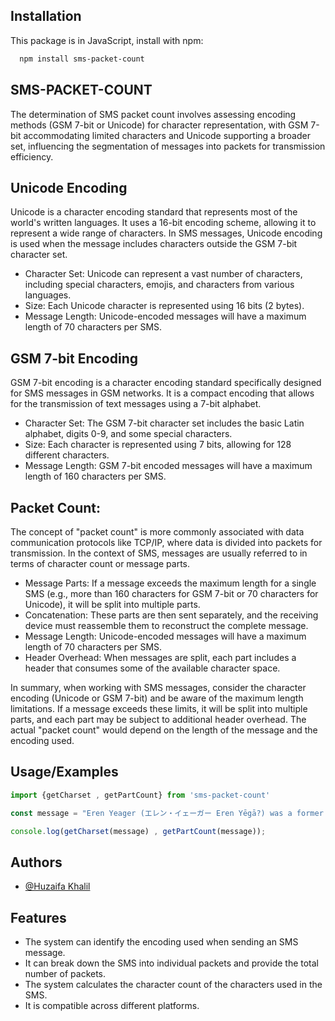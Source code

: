 
## Installation

This package is in JavaScript, install with npm:

```bash
  npm install sms-packet-count
```
    
## SMS-PACKET-COUNT
The determination of SMS packet count involves assessing encoding methods (GSM 7-bit or Unicode) for character representation, with GSM 7-bit accommodating limited characters and Unicode supporting a broader set, influencing the segmentation of messages into packets for transmission efficiency.
## Unicode Encoding
Unicode is a character encoding standard that represents most of the world's written languages. It uses a 16-bit encoding scheme, allowing it to represent a wide range of characters. In SMS messages, Unicode encoding is used when the message includes characters outside the GSM 7-bit character set.


- Character Set: Unicode can represent a vast number of characters, including special characters, emojis, and characters from various languages.
- Size: Each Unicode character is represented using 16 bits (2 bytes).
- Message Length: Unicode-encoded messages will have a maximum length of 70 characters per SMS.

## GSM 7-bit Encoding
GSM 7-bit encoding is a character encoding standard specifically designed for SMS messages in GSM networks. It is a compact encoding that allows for the transmission of text messages using a 7-bit alphabet.



- Character Set: The GSM 7-bit character set includes the basic Latin alphabet, digits 0-9, and some special characters.
- Size: Each character is represented using 7 bits, allowing for 128 different characters.
- Message Length: GSM 7-bit encoded messages will have a maximum length of 160 characters per SMS.



## Packet Count:


The concept of "packet count" is more commonly associated with data communication protocols like TCP/IP, where data is divided into packets for transmission. In the context of SMS, messages are usually referred to in terms of character count or message parts.



- Message Parts: If a message exceeds the maximum length for a single SMS (e.g., more than 160 characters for GSM 7-bit or 70 characters for Unicode), it will be split into multiple parts.
- Concatenation: These parts are then sent separately, and the receiving device must reassemble them to reconstruct the complete message.
- Message Length: Unicode-encoded messages will have a maximum length of 70 characters per SMS.
- Header Overhead: When messages are split, each part includes a header that consumes some of the available character space.


In summary, when working with SMS messages, consider the character encoding (Unicode or GSM 7-bit) and be aware of the maximum length limitations. If a message exceeds these limits, it will be split into multiple parts, and each part may be subject to additional header overhead. The actual "packet count" would depend on the length of the message and the encoding used.
## Usage/Examples

```javascript
import {getCharset , getPartCount} from 'sms-packet-count'

const message = "Eren Yeager (エレン・イェーガー Eren Yēgā?) was a former member of the Survey Corps. He was the main protagonist of Attack on Titan. He lived in Shiganshina District with his parents until the fall of Wall Maria, where he impotently witnessed his mother being eaten by a Titan.[33] This event would lead to Eren's intense hatred towards the Titans as he swore to wipe all of them off the face of the Earth.Soon afterward, his father, Grisha Yeager, found him and gave him the key to his basement, instructing Eren to find it at all costs and retake Wall Maria.[ He then injected Eren with a Titan serum."

console.log(getCharset(message) , getPartCount(message));

```




## Authors

- [@Huzaifa Khalil](https://github.com/HUZAIFAKHALIL)


## Features

- The system can identify the encoding used when sending an SMS message.
- It can break down the SMS into individual packets and provide the total number of packets.
- The system calculates the character count of the characters used in the SMS.
- It is compatible across different platforms.





